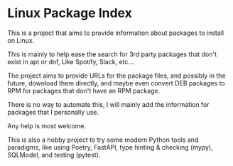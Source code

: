 # Linux Package Index

This is a project that aims to provide information about packages to install on Linux.

This is mainly to help ease the search for 3rd party packages that don't exist in apt or dnf, Like Spotify, Slack, etc...

The project aims to provide URLs for the package files, and possibly in the future, download them directly, and maybe even convert DEB packages to RPM for packages that don't have an RPM package.

There is no way to automate this, I will mainly add the information for packages that I personally use.

Any help is most welcome.

This is also a hobby project to try some modern Python tools and paradigms, like using Poetry, FastAPI, type hinting & checking (mypy), SQLModel, and testing (pytest).
